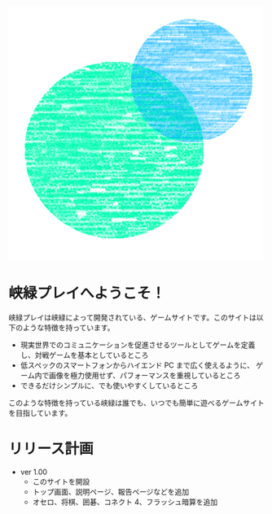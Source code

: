 ![aa](public/icon.png)

# 峡緑プレイへようこそ！

峡緑プレイは峡緑によって開発されている、ゲームサイトです。このサイトは以下のような特徴を持っています。

- 現実世界でのコミュニケーションを促進させるツールとしてゲームを定義し、対戦ゲームを基本としているところ
- 低スペックのスマートフォンからハイエンド PC まで広く使えるように、 ゲーム内で画像を極力使用せず、パフォーマンスを重視しているところ
- できるだけシンプルに、でも使いやすくしているところ

このような特徴を持っている峡緑は誰でも、いつでも簡単に遊べるゲームサイトを目指しています。

# リリース計画

- ver 1.00
  - このサイトを開設
  - トップ画面、説明ページ、報告ページなどを追加
  - オセロ、将棋、囲碁、コネクト 4、フラッシュ暗算を追加
